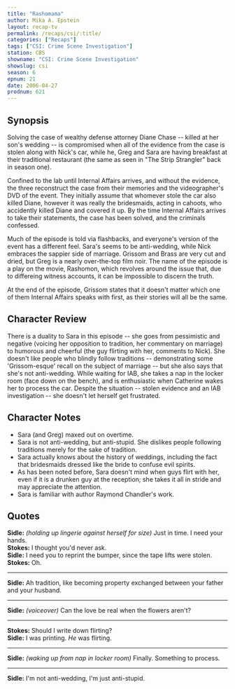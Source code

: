 ```yaml
---
title: "Rashomama"
author: Mika A. Epstein
layout: recap-tv
permalink: /recaps/csi/:title/
categories: ["Recaps"]
tags: ["CSI: Crime Scene Investigation"]
station: CBS
showname: "CSI: Crime Scene Investigation"
showslug: csi
season: 6
epnum: 21
date: 2006-04-27
prodnum: 621  
---
```


## Synopsis

Solving the case of wealthy defense attorney Diane Chase -- killed at her son's wedding -- is compromised when all of the evidence from the case is stolen along with Nick's car, while he, Greg and Sara are having breakfast at their traditional restaurant (the same as seen in "The Strip Strangler" back in season one).

Confined to the lab until Internal Affairs arrives, and without the evidence, the three reconstruct the case from their memories and the videographer's DVD of the event. They initially assume that whomever stole the car also killed Diane, however it was really the bridesmaids, acting in cahoots, who accidently killed Diane and covered it up. By the time Internal Affairs arrives to take their statements, the case has been solved, and the criminals confessed.

Much of the episode is told via flashbacks, and everyone's version of the event has a different feel. Sara's seems to be anti-wedding, while Nick embraces the sappier side of marriage. Grissom and Brass are very cut and dried, but Greg is a nearly over-the-top film noir. The name of the episode is a play on the movie, Rashomon, which revolves around the issue that, due to differeing witness accounts, it can be impossible to discern the truth.

At the end of the episode, Grissom states that it doesn't matter which one of them Internal Affairs speaks with first, as their stories will all be the same.

## Character Review

There is a duality to Sara in this episode -- she goes from pessimistic and negative (voicing her opposition to tradition, her commentary on marriage) to humorous and cheerful (the guy flirting with her, comments to Nick). She doesn't like people who blindly follow traditions -- demonstrating some 'Grissom-esque' recall on the subject of marriage -- but she also says that she's not anti-wedding. While waiting for IAB, she takes a nap in the locker room (face down on the bench), and is enthusiastic when Catherine wakes her to process the car. Despite the situation -- stolen evidence and an IAB investigation -- she doesn't let herself get frustrated.

## Character Notes

* Sara (and Greg) maxed out on overtime.  
* Sara is not anti-wedding, but anti-stupid. She dislikes people following traditions merely for the sake of tradition.  
* Sara actually knows about the history of weddings, including the fact that bridesmaids dressed like the bride to confuse evil spirits.  
* As has been noted before, Sara doesn't mind when guys flirt with her, even if it is a drunken guy at the reception; she takes it all in stride and may appreciate the attention.  
* Sara is familiar with author Raymond Chandler's work.

## Quotes

**Sidle:** _(holding up lingerie against herself for size)_ Just in time. I need your hands.  
**Stokes:** I thought you'd never ask.  
**Sidle:** I need you to reprint the bumper, since the tape lifts were stolen.  
**Stokes:** Oh.  

- - -

**Sidle:** Ah tradition, like becoming property exchanged between your father and your husband.

- - -

**Sidle:** _(voiceover)_ Can the love be real when the flowers aren't?

- - -

**Stokes:** Should I write down flirting?  
**Sidle:** I was printing. _He_ was flirting.  

- - -

**Sidle:** _(waking up from nap in locker room)_ Finally. Something to process.

- - -

**Sidle:** I'm not anti-wedding, I'm just anti-stupid.
